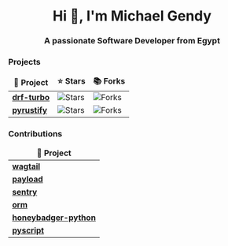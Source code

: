<h1 align="center">Hi 👋, I'm Michael Gendy</h1>
<h3 align="center">A passionate Software Developer from Egypt</h3>
<h3>Projects</h3>
<table>
  <thead align="center">
    <tr border: none;>
      <td><b>🎁 Project</b></td>
      <td><b>⭐ Stars</b></td>
      <td><b>📚 Forks</b></td>
    </tr>
  </thead>
  <tbody>
    <tr>
      <td><a href="https://github.com/Mng-dev-ai/drf-turbo"><b>drf-turbo</b></a></td>
      <td><img alt="Stars" src="https://img.shields.io/github/stars/Mng-dev-ai/drf-turbo?style=flat-square&labelColor=343b41"/></td>
      <td><img alt="Forks" src="https://img.shields.io/github/forks/Mng-dev-ai/drf-turbo?style=flat-square&labelColor=343b41"/></td>
   </tr>
   <tr>
      <td><a href="https://github.com/Mng-dev-ai/pyrustify"><b>pyrustify</b></a></td>
      <td><img alt="Stars" src="https://img.shields.io/github/stars/Mng-dev-ai/pyrustify?style=flat-square&labelColor=343b41"/></td>
      <td><img alt="Forks" src="https://img.shields.io/github/forks/Mng-dev-ai/pyrustify?style=flat-square&labelColor=343b41"/></td>
    </tr>
  </tbody>
</table>
<h3>Contributions</h3>
<table>
  <thead align="center">
    <tr border: none;>
      <td><b>🎁 Project</b></td>
    </tr>
  </thead>
  <tbody>
    <tr>
      <td><a href="https://github.com/wagtail/wagtail/issues?q=author%3AMng-dev-ai"><b>wagtail</b></a></td>
    </tr>
    <tr>
      <td><a href="https://github.com/payloadcms/payload/pulls?q=author%3AMng-dev-ai"><b>payload</b></a></td>
    </tr>
    <tr>
      <td><a href="https://github.com/getsentry/sentry/issues?q=author%3AMng-dev-ai"><b>sentry</b></a></td>
    </tr>
    <tr>
      <td><a href="https://github.com/encode/orm/pulls?q=author%3AMng-dev-ai"><b>orm</b></a></td>
    </tr>
    <tr>
      <td><a href="https://github.com/honeybadger-io/honeybadger-python/issues?q=author%3AMng-dev-ai"><b>honeybadger-python</b></a></td>
    </tr>
    <tr>
      <td><a href="https://github.com/pyscript/pyscript/pulls?q=author%3AMng-dev-ai"><b>pyscript</b></a></td>
    </tr>
  </tbody>
</table>
